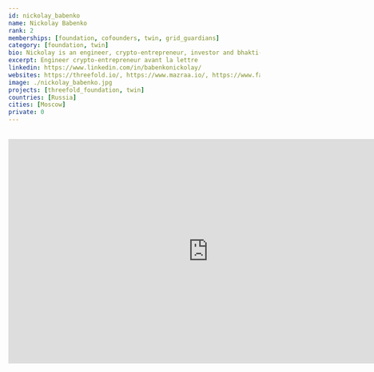 ```yaml
---
id: nickolay_babenko
name: Nickolay Babenko
rank: 2
memberships: [foundation, cofounders, twin, grid_guardians]
category: [foundation, twin]
bio: Nickolay is an engineer, crypto-entrepreneur, investor and bhakti-yogi. The combination of a technical mindset and deep understanding of the psychology of relationships helps him to achieve ambitious and practical goals and secure long-standing relationships. Having 15 years of experience in the IT industry and 8 years specifically in the blockchain industry, Nickolay is eager for new opportunities to make people happier in general and with the help of technology in particular. Previously to joining FairSwap he co-founded one of the first bitcoin payment processors and multicurrency wallets and later was part of the founding team at ThreeFold Foundation.
excerpt: Engineer crypto-entrepreneur avant la lettre
linkedin: https://www.linkedin.com/in/babenkonickolay/
websites: https://threefold.io/, https://www.mazraa.io/, https://www.fair-swap.org
image: ./nickolay_babenko.jpg
projects: [threefold_foundation, twin]
countries: [Russia]
cities: [Moscow]
private: 0
---
```


<BR>
<div class="aspect-w-16 aspect-h-9">
<iframe src="https://player.vimeo.com/video/596389730" width="800" height="450" frameborder="0" allow="autoplay; fullscreen" allowfullscreen></iframe>
</div>
<BR>

